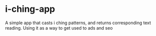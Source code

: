# i-ching-app
A simple app that casts i ching patterns, and returns corresponding text reading. Using it as a way to get used to ads and seo

